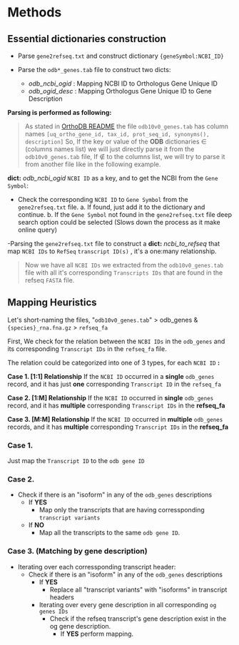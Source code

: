 # **Methods**

## Essential dictionaries construction

- Parse `gene2refseq.txt` and construct dictionary `{geneSymbol:NCBI_ID}`

- Parse the `odb*_genes.tab` file to construct two dicts:
  - *odb_ncbi_ogid* : Mapping NCBI ID to Orthologus Gene Unique ID
  - *odb_ogid_desc* : Mapping Orthologus Gene Unique ID to Gene Description
  
**Parsing is performed as following:**
> As stated in  [OrthoDB README](https://v100.orthodb.org/download/README.txt) the file  `odb10v0_genes.tab` has column names `[uq_ortho_gene_id, tax_id, prot_seq_id, synonyms(), description]`
So, If the key or value of the **ODB** dictionaries ∈ (columns names list) we will just directly parse it from the `odb10v0_genes.tab` file, If ∉ to the columns list, we will try to parse it from another file like in the following example.

**dict:** *odb_ncbi_ogid* `NCBI ID` as a key, and to get the NCBI from the `Gene Symbol`:

- Check the corresponding `NCBI ID` to `Gene Symbol`  from the `gene2refseq.txt` file.
    a. If found, just add it to the dictionary and continue.
    b. If the `Gene Symbol` not found in the `gene2refseq.txt` file deep search option could be selected (Slows down the process as it make online query)

-Parsing the `gene2refseq.txt` file to construct a **dict:** *ncbi_to_refseq* that map `NCBI IDs` to `RefSeq` `transcript ID(s)` , it's a one:many relationship.
> Now we have all `NCBI IDs` we extracted from the `odb10v0_genes.tab` file with all it's corresponding `Transcripts IDs` that are found in the refseq `FASTA` file.

## Mapping Heuristics

 Let's short-naming the files, "`odb10v0_genes.tab`" > odb_genes & `{species}_rna.fna.gz` > `refseq_fa`

 First, We check for the relation between the `NCBI IDs` in the `odb_genes` and its corresponding `Transcript IDs` in the `refseq_fa` file.

 The relation could be categorized into one of 3 types, for each `NCBI ID` **:**

**Case 1. [1:1] Relationship**   If the `NCBI ID` occurred in a **single** `odb_genes` record, and it has just **one** corresponding `Transcript ID` in the `refseq_fa`

**Case 2. [1:M] Relationship** If the `NCBI ID` occurred in **single** `odb_genes` record, and it has **multiple** corresponding `Transcript IDs` in the **refseq_fa**

**Case 3. [M:M] Relationship** If the `NCBI ID` occurred in **multiple** `odb_genes` records,   and it has **multiple** corresponding `Transcript IDs` in the **refseq_fa**

### Case 1.
Just map the `Transcript ID` to the `odb gene ID`

### Case 2.

 - Check if there is an "isoform" in any of the `odb_genes` descriptions
	 - If **YES**
		 - Map only the transcripts that are having corressponding `transcript variants`
	 - If **NO**
		 - Map all the transcripts to the same  `odb gene ID`.

### Case 3. (Matching by gene description)
- Iterating over each corressponding transcript header:
	 -  Check if there is an "isoform" in any of the `odb_genes` descriptions
		 - If **YES**
			 - Replace all "transcript variants" with "isoforms" in transcript headers 
		- Iterating over every gene description in all corresponding `og genes IDs`
			- Check if the refseq transcript's gene description exist in the og gene description.
				- If **YES** perform mapping.